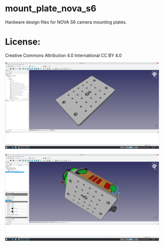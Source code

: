 # mount_plate_nova_s6 
Hardware design files for NOVA S6 camera mounting plates. 

# License: 
Creative Commons Attribution 4.0 International CC BY 4.0

![screenshot](images/screenshot_1.png)

![screenshot](images/screenshot_2.png)



